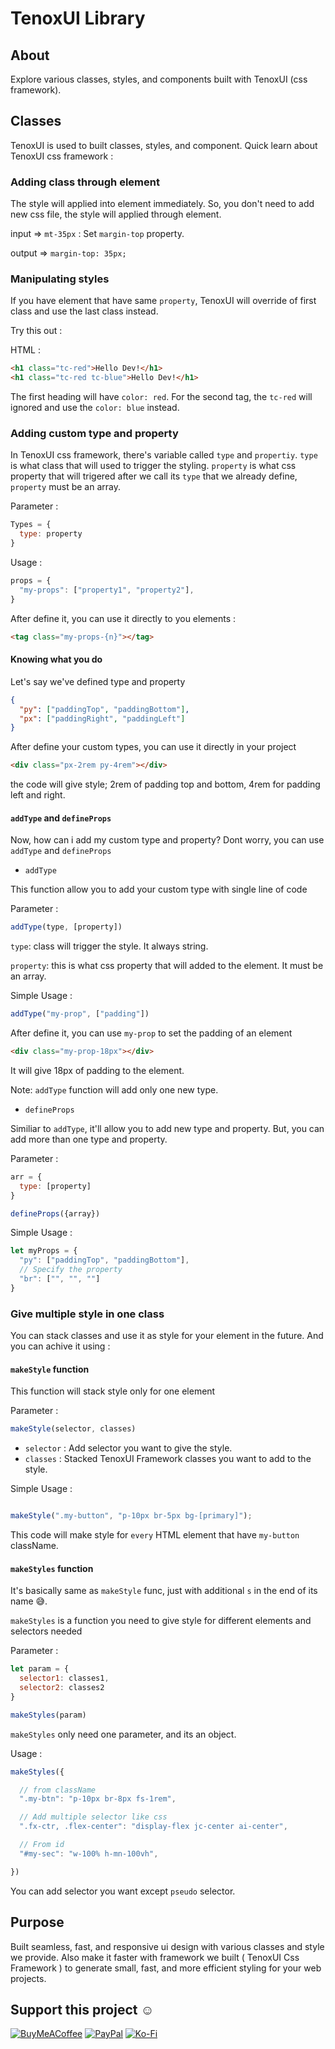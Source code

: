 # TenoxUI Library

## About

Explore various classes, styles, and components built with TenoxUI (css framework).

## Classes

TenoxUI is used to built classes, styles, and component. Quick learn about TenoxUI css framework :

### Adding class through element

The style will applied into element immediately. So, you don't need to add new css file, the style will applied through element.

input => `mt-35px` : Set `margin-top` property.

output => `margin-top: 35px;`

### Manipulating styles

If you have element that have same `property`, TenoxUI will override of first class and use the last class instead.

Try this out :

HTML :

```html
<h1 class="tc-red">Hello Dev!</h1>
<h1 class="tc-red tc-blue">Hello Dev!</h1>

```
The first heading will have `color: red`. For the second tag, the `tc-red` will ignored and use the `color: blue` instead.

### Adding custom type and property

In TenoxUI css framework, there's variable called `type` and `propertiy`. `type` is what class that will used to trigger the styling. `property` is what css property that will trigered after we call its `type` that we already define, `property` must be an array.

Parameter :
```js
Types = {
  type: property
}
```

Usage :
```js
props = {
  "my-props": ["property1", "property2"],
}
```
After define it, you can use it directly to you elements :

```html
<tag class="my-props-{n}"></tag>
```

#### Knowing what you do

Let's say we've defined type and property

```json
{
  "py": ["paddingTop", "paddingBottom"],
  "px": ["paddingRight", "paddingLeft"]
}
```

After define your custom types, you can use it directly in your project

```html
<div class="px-2rem py-4rem"></div>
```

the code will give style; 2rem of padding top and bottom, 4rem for padding left and right.

#### `addType` and `defineProps`

Now, how can i add my custom type and property? Dont worry, you can use `addType` and `defineProps`

- `addType`

This function allow you to add your custom type with single line of code

Parameter :
```js
addType(type, [property])
```

`type`: class will trigger the style. It always string.

`property`: this is what css property that will added to the element. It must be an array.

Simple Usage :

```js
addType("my-prop", ["padding"])
```

After define it, you can use `my-prop` to set the padding of an element

```html
<div class="my-prop-18px"></div>
```

It will give 18px of padding to the element.


Note: `addType` function will add only one new type.

- `defineProps`

Similiar to `addType`, it'll allow you to add new type and property. But, you can add more than one type and property.

Parameter :

```js
arr = {
  type: [property]
}

defineProps({array})
```

Simple Usage :
```js
let myProps = {
  "py": ["paddingTop", "paddingBottom"],
  // Specify the property
  "br": ["", "", ""]
}
```

### Give multiple style in one class

You can stack classes and use it as style for your element in the future. And you can achive it using :

#### `makeStyle` function

This function will stack style only for one element

Parameter :
```js
makeStyle(selector, classes)
```

- `selector` : Add selector you want to give the style.
- `classes` : Stacked TenoxUI Framework classes you want to add to the style.

Simple Usage :

```js

makeStyle(".my-button", "p-10px br-5px bg-[primary]");

```
This code will make style for `every` HTML element that have `my-button` className.

#### `makeStyles` function

It's basically same as `makeStyle` func, just with additional `s` in the end of its name 😅. 

`makeStyles` is a function you need to give style for different elements and selectors needed

Parameter :
```js
let param = {
  selector1: classes1,
  selector2: classes2
}

makeStyles(param)
```
`makeStyles` only need one parameter, and its an object.

Usage : 

```js
makeStyles({

  // from className
  ".my-btn": "p-10px br-8px fs-1rem",

  // Add multiple selector like css
  ".fx-ctr, .flex-center": "display-flex jc-center ai-center",

  // From id
  "#my-sec": "w-100% h-mn-100vh",

})

```
You can add selector you want except `pseudo` selector.

## Purpose

Built seamless, fast, and responsive ui design with various classes and style we provide. Also make it faster with framework we built ( TenoxUI Css Framework ) to generate small, fast, and more efficient styling for your web projects.

## Support this project ☺️

[![BuyMeACoffee](https://img.shields.io/badge/Buy%20Me%20a%20Coffee-ffdd00?style=for-the-badge&logo=buy-me-a-coffee&logoColor=black)](https://buymeacoffee.com/nousantx) [![PayPal](https://img.shields.io/badge/PayPal-00457C?style=for-the-badge&logo=paypal&logoColor=white)](https://paypal.me/nousantx) [![Ko-Fi](https://img.shields.io/badge/Ko--fi-F16061?style=for-the-badge&logo=ko-fi&logoColor=white)](https://ko-fi.com/nousantx)
